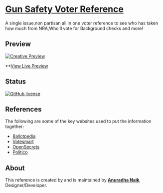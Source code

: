 # [Gun Safety Voter Reference](http://bit.ly/GunSafetyVoterReference)

A single issue,non partisan all in one voter reference to see who has taken how much from NRA,Who'll vote for Background checks and more!

## Preview

[![Creative Preview](https://image.ibb.co/e6ss7y/2018_06_13_12_55_gunsafetyvoterref_000webhostapp_com.png)](http://bit.ly/GunSafetyVoterReference)

**[View Live Preview](http://bit.ly/GunSafetyVoterReference)


## Status

[![GitHub license](https://img.shields.io/badge/license-MIT-blue.svg)](https://raw.githubusercontent.com/BlackrockDigital/startbootstrap-creative/master/LICENSE)


## References

The following are some of the key websites used to put the information together:
* [Ballotpedia](https://ballotpedia.org)
* [Votesmart](https://votesmart.org/)
* [OpenSecrets](https://www.opensecrets.org/)
* [Politico](https://www.politico.com/election-results/2018/)

## About


This reference is created by and is maintained by **[Anuradha Naik](http://bit.do/AnuradhaNaik)**, Designer/Developer.


